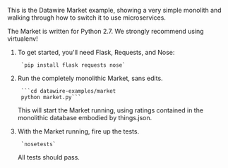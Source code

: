 This is the Datawire Market example, showing a very simple monolith and walking through how to switch it to use microservices.

The Market is written for Python 2.7. We strongly recommend using virtualenv!

1. To get started, you'll need Flask, Requests, and Nose:

        `pip install flask requests nose`

2. Run the completely monolithic Market, sans edits.

        ```cd datawire-examples/market
        python market.py```
        
    This will start the Market running, using ratings contained in the monolithic database embodied by things.json.
 
3. With the Market running, fire up the tests.

        `nosetests`

    All tests should pass.
